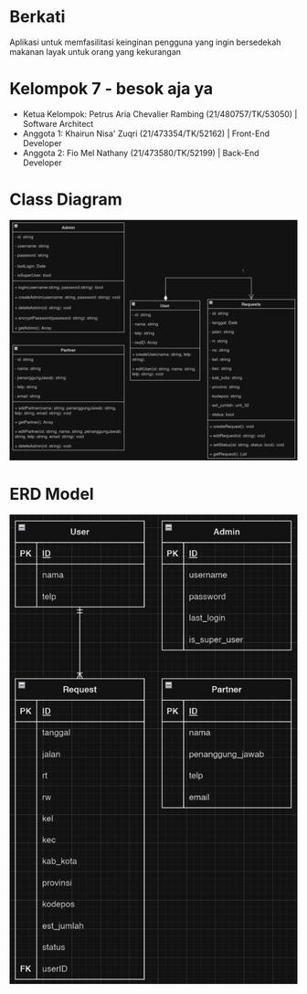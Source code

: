 # Berkati

Aplikasi untuk memfasilitasi keinginan pengguna yang ingin bersedekah makanan layak untuk orang yang kekurangan

# Kelompok 7 - besok aja ya

- Ketua Kelompok: Petrus Aria Chevalier Rambing (21/480757/TK/53050) | Software Architect
- Anggota 1: Khairun Nisa' Zuqri (21/473354/TK/52162) | Front-End Developer
- Anggota 2: Fio Mel Nathany (21/473580/TK/52199) | Back-End Developer

# Class Diagram
<img src="docs/Class Diagram.png" />

# ERD Model
<img src="docs/ERD Model.png" />
